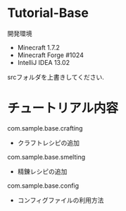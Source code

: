 Tutorial-Base
=============

開発環境
* Minecraft 1.7.2
* Minecraft Forge #1024
* IntelliJ IDEA 13.02

srcフォルダを上書きしてください.

チュートリアル内容
==================

com.sample.base.crafting

* クラフトレシピの追加

com.sample.base.smelting

* 精錬レシピの追加

com.sample.base.config

* コンフィグファイルの利用方法
